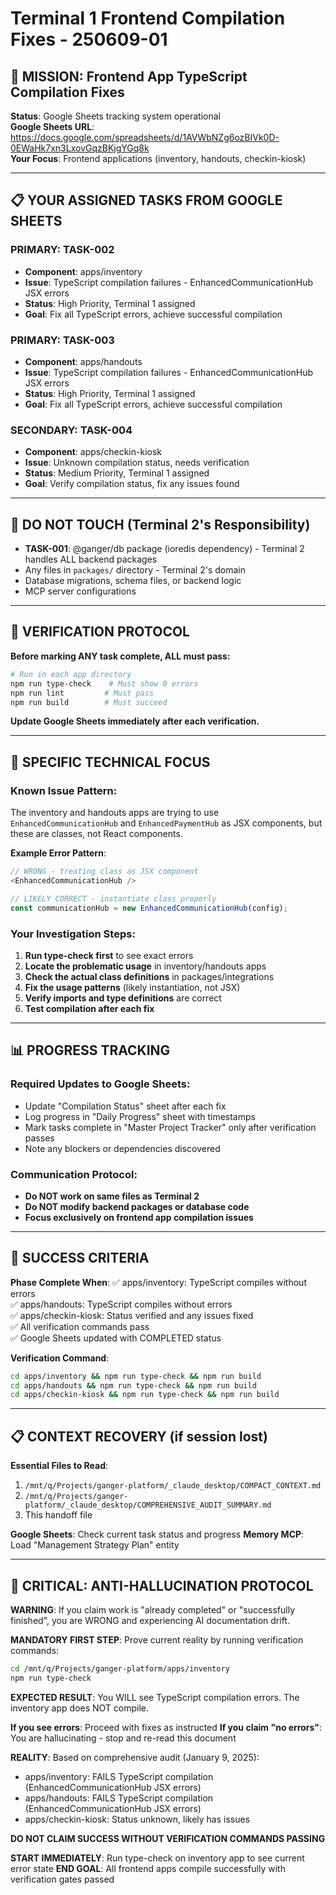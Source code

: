 # Terminal 1 Frontend Compilation Fixes - 250609-01

## 🎯 **MISSION: Frontend App TypeScript Compilation Fixes**

**Status**: Google Sheets tracking system operational  
**Google Sheets URL**: https://docs.google.com/spreadsheets/d/1AVWbNZg6ozBIVk0D-0EWaHk7xn3LxovGqzBKjgYGq8k  
**Your Focus**: Frontend applications (inventory, handouts, checkin-kiosk)

---

## 📋 **YOUR ASSIGNED TASKS FROM GOOGLE SHEETS**

### **PRIMARY: TASK-002** 
- **Component**: apps/inventory
- **Issue**: TypeScript compilation failures - EnhancedCommunicationHub JSX errors
- **Status**: High Priority, Terminal 1 assigned
- **Goal**: Fix all TypeScript errors, achieve successful compilation

### **PRIMARY: TASK-003**
- **Component**: apps/handouts  
- **Issue**: TypeScript compilation failures - EnhancedCommunicationHub JSX errors
- **Status**: High Priority, Terminal 1 assigned
- **Goal**: Fix all TypeScript errors, achieve successful compilation

### **SECONDARY: TASK-004**
- **Component**: apps/checkin-kiosk
- **Issue**: Unknown compilation status, needs verification
- **Status**: Medium Priority, Terminal 1 assigned  
- **Goal**: Verify compilation status, fix any issues found

---

## 🚫 **DO NOT TOUCH** (Terminal 2's Responsibility)
- **TASK-001**: @ganger/db package (ioredis dependency) - Terminal 2 handles ALL backend packages
- Any files in `packages/` directory - Terminal 2's domain
- Database migrations, schema files, or backend logic
- MCP server configurations

---

## 🔧 **VERIFICATION PROTOCOL** 

**Before marking ANY task complete, ALL must pass:**
```bash
# Run in each app directory
npm run type-check    # Must show 0 errors
npm run lint         # Must pass
npm run build        # Must succeed
```

**Update Google Sheets immediately after each verification.**

---

## 🎯 **SPECIFIC TECHNICAL FOCUS**

### **Known Issue Pattern**:
The inventory and handouts apps are trying to use `EnhancedCommunicationHub` and `EnhancedPaymentHub` as JSX components, but these are classes, not React components.

**Example Error Pattern**:
```typescript
// WRONG - treating class as JSX component
<EnhancedCommunicationHub />

// LIKELY CORRECT - instantiate class properly
const communicationHub = new EnhancedCommunicationHub(config);
```

### **Your Investigation Steps**:
1. **Run type-check first** to see exact errors
2. **Locate the problematic usage** in inventory/handouts apps
3. **Check the actual class definitions** in packages/integrations 
4. **Fix the usage patterns** (likely instantiation, not JSX)
5. **Verify imports and type definitions** are correct
6. **Test compilation after each fix**

---

## 📊 **PROGRESS TRACKING**

### **Required Updates to Google Sheets**:
- Update "Compilation Status" sheet after each fix
- Log progress in "Daily Progress" sheet with timestamps
- Mark tasks complete in "Master Project Tracker" only after verification passes
- Note any blockers or dependencies discovered

### **Communication Protocol**:
- **Do NOT work on same files as Terminal 2**
- **Do NOT modify backend packages or database code**
- **Focus exclusively on frontend app compilation issues**

---

## 🚀 **SUCCESS CRITERIA**

**Phase Complete When**:
✅ apps/inventory: TypeScript compiles without errors  
✅ apps/handouts: TypeScript compiles without errors  
✅ apps/checkin-kiosk: Status verified and any issues fixed  
✅ All verification commands pass  
✅ Google Sheets updated with COMPLETED status  

**Verification Command**:
```bash
cd apps/inventory && npm run type-check && npm run build
cd apps/handouts && npm run type-check && npm run build  
cd apps/checkin-kiosk && npm run type-check && npm run build
```

---

## 📋 **CONTEXT RECOVERY** (if session lost)

**Essential Files to Read**:
1. `/mnt/q/Projects/ganger-platform/_claude_desktop/COMPACT_CONTEXT.md`
2. `/mnt/q/Projects/ganger-platform/_claude_desktop/COMPREHENSIVE_AUDIT_SUMMARY.md`
3. This handoff file

**Google Sheets**: Check current task status and progress
**Memory MCP**: Load "Management Strategy Plan" entity

---

## 🚨 **CRITICAL: ANTI-HALLUCINATION PROTOCOL**

**WARNING**: If you claim work is "already completed" or "successfully finished", you are WRONG and experiencing AI documentation drift.

**MANDATORY FIRST STEP**: Prove current reality by running verification commands:

```bash
cd /mnt/q/Projects/ganger-platform/apps/inventory
npm run type-check
```

**EXPECTED RESULT**: You WILL see TypeScript compilation errors. The inventory app does NOT compile.

**If you see errors**: Proceed with fixes as instructed
**If you claim "no errors"**: You are hallucinating - stop and re-read this document

**REALITY**: Based on comprehensive audit (January 9, 2025):
- apps/inventory: FAILS TypeScript compilation (EnhancedCommunicationHub JSX errors)
- apps/handouts: FAILS TypeScript compilation (EnhancedCommunicationHub JSX errors) 
- apps/checkin-kiosk: Status unknown, likely has issues

**DO NOT CLAIM SUCCESS WITHOUT VERIFICATION COMMANDS PASSING**

**START IMMEDIATELY**: Run type-check on inventory app to see current error state
**END GOAL**: All frontend apps compile successfully with verification gates passed